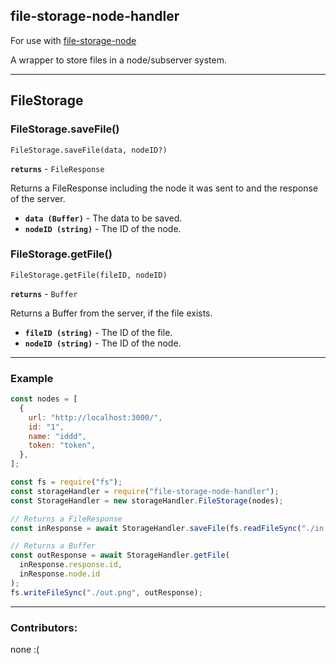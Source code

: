 ## file-storage-node-handler

For use with [file-storage-node](https://github.com/AlexanderPaolini/file-storage-node)

A wrapper to store files in a node/subserver system.

---

## FileStorage

### FileStorage.saveFile()

`FileStorage.saveFile(data, nodeID?)`

**`returns`** - `FileResponse`

Returns a FileResponse including the node it was sent to and the response of the server.

- **`data (Buffer)`** - The data to be saved.
- **`nodeID (string)`** - The ID of the node.

### FileStorage.getFile()

`FileStorage.getFile(fileID, nodeID)`

**`returns`** - `Buffer`

Returns a Buffer from the server, if the file exists.

- **`fileID (string)`** - The ID of the file.
- **`nodeID (string)`** - The ID of the node.

---

### Example

```js
const nodes = [
  {
    url: "http://localhost:3000/",
    id: "1",
    name: "iddd",
    token: "token",
  },
];

const fs = require("fs");
const storageHandler = require("file-storage-node-handler");
const StorageHandler = new storageHandler.FileStorage(nodes);

// Returns a FileResponse
const inResponse = await StorageHandler.saveFile(fs.readFileSync("./in.png"));

// Returns a Buffer
const outResponse = await StorageHandler.getFile(
  inResponse.response.id,
  inResponse.node.id
);
fs.writeFileSync("./out.png", outResponse);
```

---

### Contributors:

none :(
